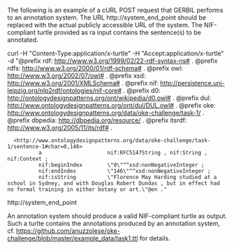The following is an example of a cURL POST request that GERBIL performs to an annotation system.
The URL http://system_end_point should be replaced with the actual publicly accessible URL of the system.
The NIF-compliant turtle provided as ra input contains the sentence(s) to be annotated.

curl -H "Content-Type:application/x-turtle" -H "Accept:application/x-turtle" 
  -d "@prefix rdf: <http://www.w3.org/1999/02/22-rdf-syntax-ns#> .
      @prefix rdfs: <http://www.w3.org/2000/01/rdf-schema#> .
      @prefix owl: <http://www.w3.org/2002/07/owl#> .
      @prefix xsd: <http://www.w3.org/2001/XMLSchema#> .
      @prefix nif: <http://persistence.uni-leipzig.org/nlp2rdf/ontologies/nif-core#> .
      @prefix d0: <http://ontologydesignpatterns.org/ont/wikipedia/d0.owl#> .
      @prefix dul: <http://www.ontologydesignpatterns.org/ont/dul/DUL.owl#> .
      @prefix oke: <http://www.ontologydesignpatterns.org/data/oke-challenge/task-1/> .
      @prefix dbpedia: <http://dbpedia.org/resource/> .
      @prefix itsrdf: <http://www.w3.org/2005/11/its/rdf#> .

      <http://www.ontologydesignpatterns.org/data/oke-challenge/task-1/sentence-1#char=0,146>
              a                     nif:RFC5147String , nif:String , nif:Context ;
              nif:beginIndex        \"0\"^^xsd:nonNegativeInteger ;
              nif:endIndex          \"146\"^^xsd:nonNegativeInteger ;
              nif:isString          \"Florence May Harding studied at a school in Sydney, and with Douglas Robert Dundas , but in effect had no formal training in either botany or art.\"@en ." 
          
  http://system_end_point
  
An annotation system should produce a valid NIF-compliant turtle as output. Such a turlte contains the annotations produced by 
an annotation system, cf. https://github.com/anuzzolese/oke-challenge/blob/master/example_data/task1.ttl for details.
